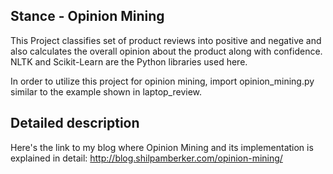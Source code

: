 Stance - Opinion Mining
----------------------------

This Project classifies set of product reviews into positive and negative and also calculates the overall opinion about the product along with confidence. 
NLTK and Scikit-Learn are the Python libraries used here.

In order to utilize this project for opinion mining, import opinion_mining.py similar to the example shown in laptop_review.

Detailed description
---------------------

Here's the link to my blog where Opinion Mining and its implementation is explained in detail:
http://blog.shilpamberker.com/opinion-mining/

